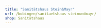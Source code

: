 ```yaml
---
title: "Sanitätshaus Stein&Mayr"
url: /bobingen/sanitaetshaus-steinundmayr/
shop: Sanitätshaus
---
```

